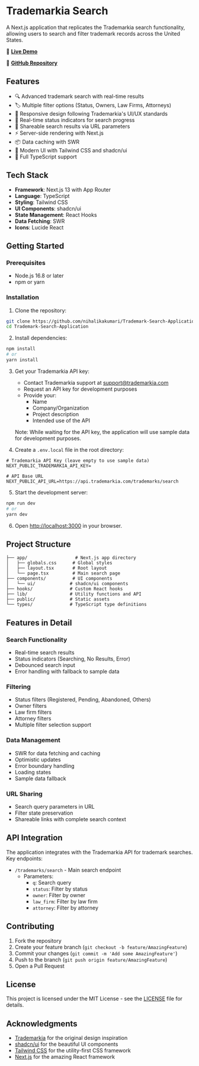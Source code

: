 # Trademarkia Search

A Next.js application that replicates the Trademarkia search functionality, allowing users to search and filter trademark records across the United States.

🔗 **[Live Demo](https://trademark-search-application-2ibikd7bq.vercel.app/)**

📂 **[GitHub Repository](https://github.com/nihalikakumari/Trademark-Search-Application)**

## Features

- 🔍 Advanced trademark search with real-time results
- 🏷️ Multiple filter options (Status, Owners, Law Firms, Attorneys)
- 📱 Responsive design following Trademarkia's UI/UX standards
- 🔄 Real-time status indicators for search progress
- 🔗 Shareable search results via URL parameters
- ⚡ Server-side rendering with Next.js
- 📦 Data caching with SWR
- 🎨 Modern UI with Tailwind CSS and shadcn/ui
- 📝 Full TypeScript support

## Tech Stack

- **Framework**: Next.js 13 with App Router
- **Language**: TypeScript
- **Styling**: Tailwind CSS
- **UI Components**: shadcn/ui
- **State Management**: React Hooks
- **Data Fetching**: SWR
- **Icons**: Lucide React

## Getting Started

### Prerequisites

- Node.js 16.8 or later
- npm or yarn

### Installation

1. Clone the repository:
```bash
git clone https://github.com/nihalikakumari/Trademark-Search-Application.git
cd Trademark-Search-Application
```

2. Install dependencies:
```bash
npm install
# or
yarn install
```

3. Get your Trademarkia API key:
   - Contact Trademarkia support at support@trademarkia.com
   - Request an API key for development purposes
   - Provide your:
     - Name
     - Company/Organization
     - Project description
     - Intended use of the API
   
   Note: While waiting for the API key, the application will use sample data for development purposes.

4. Create a `.env.local` file in the root directory:
```env
# Trademarkia API Key (leave empty to use sample data)
NEXT_PUBLIC_TRADEMARKIA_API_KEY=

# API Base URL
NEXT_PUBLIC_API_URL=https://api.trademarkia.com/trademarks/search
```

5. Start the development server:
```bash
npm run dev
# or
yarn dev
```

6. Open [http://localhost:3000](http://localhost:3000) in your browser.

## Project Structure

```
├── app/                  # Next.js app directory
│   ├── globals.css      # Global styles
│   ├── layout.tsx       # Root layout
│   └── page.tsx         # Main search page
├── components/          # UI components
│   └── ui/             # shadcn/ui components
├── hooks/              # Custom React hooks
├── lib/                # Utility functions and API
├── public/             # Static assets
└── types/              # TypeScript type definitions
```

## Features in Detail

### Search Functionality
- Real-time search results
- Status indicators (Searching, No Results, Error)
- Debounced search input
- Error handling with fallback to sample data

### Filtering
- Status filters (Registered, Pending, Abandoned, Others)
- Owner filters
- Law firm filters
- Attorney filters
- Multiple filter selection support

### Data Management
- SWR for data fetching and caching
- Optimistic updates
- Error boundary handling
- Loading states
- Sample data fallback

### URL Sharing
- Search query parameters in URL
- Filter state preservation
- Shareable links with complete search context

## API Integration

The application integrates with the Trademarkia API for trademark searches. Key endpoints:

- `/trademarks/search` - Main search endpoint
  - Parameters:
    - `q`: Search query
    - `status`: Filter by status
    - `owner`: Filter by owner
    - `law_firm`: Filter by law firm
    - `attorney`: Filter by attorney

## Contributing

1. Fork the repository
2. Create your feature branch (`git checkout -b feature/AmazingFeature`)
3. Commit your changes (`git commit -m 'Add some AmazingFeature'`)
4. Push to the branch (`git push origin feature/AmazingFeature`)
5. Open a Pull Request

## License

This project is licensed under the MIT License - see the [LICENSE](LICENSE) file for details.

## Acknowledgments

- [Trademarkia](https://www.trademarkia.com/) for the original design inspiration
- [shadcn/ui](https://ui.shadcn.com/) for the beautiful UI components
- [Tailwind CSS](https://tailwindcss.com/) for the utility-first CSS framework
- [Next.js](https://nextjs.org/) for the amazing React framework

